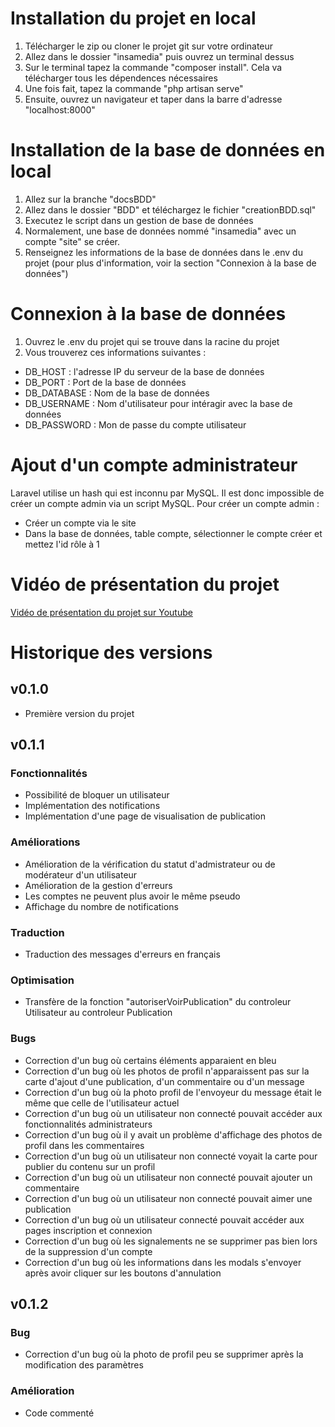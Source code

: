 # Installation du projet en local

1. Télécharger le zip ou cloner le projet git sur votre ordinateur
2. Allez dans le dossier "insamedia" puis ouvrez un terminal dessus
3. Sur le terminal tapez la commande "composer install". Cela va télécharger tous les dépendences nécessaires
4. Une fois fait, tapez la commande "php artisan serve"
5. Ensuite, ouvrez un navigateur et taper dans la barre d'adresse "localhost:8000"

# Installation de la base de données en local

1. Allez sur la branche "docsBDD"
2. Allez dans le dossier "BDD" et téléchargez le fichier "creationBDD.sql"
3. Executez le script dans un gestion de base de données
4. Normalement, une base de données nommé "insamedia" avec un compte "site" se créer.
5. Renseignez les informations de la base de données dans le .env du projet (pour plus d'information, voir la section "Connexion à la base de données")

# Connexion à la base de données

1. Ouvrez le .env du projet qui se trouve dans la racine du projet
2. Vous trouverez ces informations suivantes :
- DB_HOST : l'adresse IP du serveur de la base de données
- DB_PORT : Port de la base de données
- DB_DATABASE : Nom de la base de données
- DB_USERNAME : Nom d'utilisateur pour intéragir avec la base de données
- DB_PASSWORD : Mon de passe du compte utilisateur

# Ajout d'un compte administrateur
Laravel utilise un hash qui est inconnu par MySQL. Il est donc impossible de créer un compte admin via un script MySQL.
Pour créer un compte admin :
- Créer un compte via le site
- Dans la base de données, table compte, sélectionner le compte créer et mettez l'id rôle à 1

# Vidéo de présentation du projet
[Vidéo de présentation du projet sur Youtube](https://www.youtube.com/watch?v=Njb1JNzGQpU&ab_channel=Cumulo)

# Historique des versions
## v0.1.0
- Première version du projet

## v0.1.1
### Fonctionnalités
- Possibilité de bloquer un utilisateur
- Implémentation des notifications
- Implémentation d'une page de visualisation de publication
### Améliorations
- Amélioration de la vérification du statut d'admistrateur ou de modérateur d'un utilisateur
- Amélioration de la gestion d'erreurs
- Les comptes ne peuvent plus avoir le même pseudo
- Affichage du nombre de notifications
### Traduction
- Traduction des messages d'erreurs en français
### Optimisation
- Transfère de la fonction "autoriserVoirPublication" du controleur Utilisateur au controleur Publication
### Bugs
- Correction d'un bug où certains éléments apparaient en bleu
- Correction d'un bug où les photos de profil n'apparaissent pas sur la carte d'ajout d'une publication, d'un commentaire ou d'un message
- Correction d'un bug où la photo profil de l'envoyeur du message était le même que celle de l'utilisateur actuel
- Correction d'un bug où un utilisateur non connecté pouvait accéder aux fonctionnalités administrateurs
- Correction d'un bug où il y avait un problème d'affichage des photos de profil dans les commentaires
- Correction d'un bug où un utilisateur non connecté voyait la carte pour publier du contenu sur un profil
- Correction d'un bug où un utilisateur non connecté pouvait ajouter un commentaire
- Correction d'un bug où un utilisateur non connecté pouvait aimer une publication
- Correction d'un bug où un utilisateur connecté pouvait accéder aux pages inscription et connexion
- Correction d'un bug où les signalements ne se supprimer pas bien lors de la suppression d'un compte
- Correction d'un bug où les informations dans les modals s'envoyer après avoir cliquer sur les boutons d'annulation

## v0.1.2
### Bug
  - Correction d'un bug où la photo de profil peu se supprimer après la modification des paramètres
### Amélioration
- Code commenté
